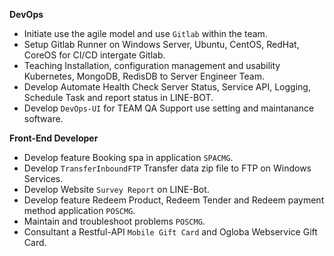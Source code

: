 **DevOps**
  - Initiate use the agile model and use `Gitlab` within the team.
  - Setup Gitlab Runner on Windows Server, Ubuntu, CentOS, RedHat, CoreOS for CI/CD intergate Gitlab.
  - Teaching Installation, configuration management and usability Kubernetes, MongoDB, RedisDB to Server Engineer Team.
  - Develop Automate Health Check Server Status, Service API, Logging, Schedule Task and report status in LINE-BOT.
  - Develop `DevOps-UI` for TEAM QA Support use setting and maintanance software. 

**Front-End Developer**
  - Develop feature Booking spa in application `SPACMG`.
  - Develop `TransferInboundFTP` Transfer data zip file to FTP on Windows Services.
  - Develop Website `Survey Report` on LINE-Bot.
  - Develop feature Redeem Product, Redeem Tender and Redeem payment method application `POSCMG`.
  - Maintain and troubleshoot problems `POSCMG`.
  - Consultant a Restful-API `Mobile Gift Card` and Ogloba Webservice Gift Card.
